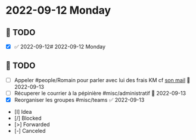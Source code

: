 # 2022-09-12 Monday

## 📆 TODO
- [x]  ✅ 2022-09-12# 2022-09-12 Monday

## 📆 TODO
- [ ] Appeler #people/Romain pour parler avec lui des frais KM cf [son mail](message://<PR1P264MB2174D878485FD3172F04509BCC459@PR1P264MB2174.FRAP264.PROD.OUTLOOK.COM>) 📅 2022-09-13 
- [ ] Récuperer le courrier à la pépinière #misc/administratif 📅 2022-09-13
- [x] Reorganiser les groupes #misc/teams ✅ 2022-09-13
- [I] Idea
- [/] Blocked
- [>] Forwarded
- [-] Canceled